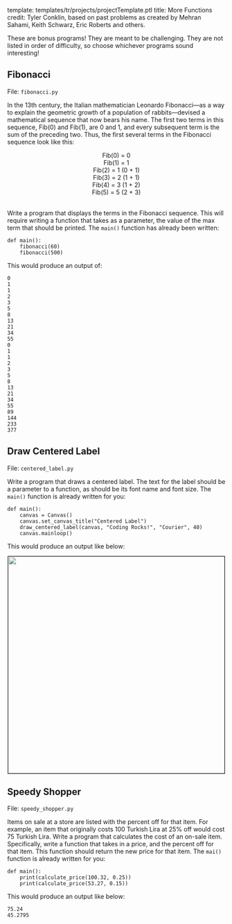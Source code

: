 template: templates/tr/projects/projectTemplate.ptl
title: More Functions
credit: Tyler Conklin, based on past problems as created by Mehran Sahami, Keith Schwarz, Eric Roberts and others.

These are bonus programs! They are meant to be challenging. They are not listed in order of difficulty, so choose whichever programs sound interesting!


## Fibonacci
File: `fibonacci.py`

In the 13th century, the Italian mathematician Leonardo Fibonacci—as a way to explain the geometric growth of a population of rabbits—devised a mathematical sequence that now bears his name.  The first two terms in this sequence, Fib(0) and Fib(1), are 0 and 1, and every subsequent term is the sum of the preceding two.  Thus, the first several terms in the Fibonacci sequence look like this:
					<center>
						Fib(0)	=	0</br>
						Fib(1)	=	1</br>
						Fib(2)	=	1	(0 + 1)</br>
						Fib(3)	=	2	(1 + 1)</br>
						Fib(4)	=	3	(1 + 2)</br>
						Fib(5)	=	5	(2 + 3)</br>
					</center>
					</br>

Write a program that displays the terms in the Fibonacci sequence. This will require writing a function that takes as a parameter, the value of the max term that should be printed. The `main()` function has already been written:

```
def main():
	fibonacci(60)
	fibonacci(500)
```

This would produce an output of:

```
0
1
1
2
3
5
8
13
21
34
55
0
1
1
2
3
5
8
13
21
34
55
89
144
233
377
```

## Draw Centered Label
File: `centered_label.py`

Write a program that draws a centered label. The text for the label should be a parameter to a function, as should be its font name and font size. The `main()` function is already written for you:

```
def main():
    canvas = Canvas()
    canvas.set_canvas_title("Centered Label")
    draw_centered_label(canvas, "Coding Rocks!", "Courier", 40)
    canvas.mainloop()
```

This would produce an output like below:

<center>
<img style="width:500px; border: 1px solid black" src="{{pathToRoot}}img/projects/moreFunctions/centeredLabel.png">
</center>

## Speedy Shopper
File: `speedy_shopper.py`

Items on sale at a store are listed with the percent off for that item. For example, an item that originally costs 100 Turkish Lira at 25% off would cost 75 Turkish Lira. Write a program that calculates the cost of an on-sale item. Specifically, write a function that takes in a price, and the percent off for that item. This function should return the new price for that item. The `mai()` function is already written for you:

```
def main():
	print(calculate_price(100.32, 0.25))
	print(calculate_price(53.27, 0.15))
```

This would produce an output like below:

```
75.24
45.2795
```